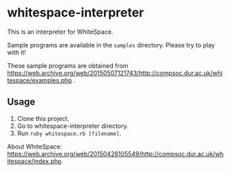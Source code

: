 # whitespace-interpreter
This is an interpreter for WhiteSpace.

Sample programs are available in the `samples` directory. Please try to play with it!

These sample programs are obtained from https://web.archive.org/web/20150507121743/http://compsoc.dur.ac.uk/whitespace/examples.php .

## Usage
1. Clone this project.
2. Go to whitespace-interpreter directory.
3. Run `ruby whitespace.rb [filename]`.



About WhiteSpace: https://web.archive.org/web/20150426105549/http://compsoc.dur.ac.uk/whitespace/index.php
